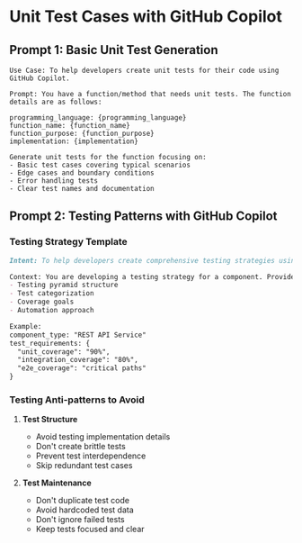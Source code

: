 # Unit Test Cases with GitHub Copilot

## Prompt 1: Basic Unit Test Generation
```
Use Case: To help developers create unit tests for their code using GitHub Copilot.

Prompt: You have a function/method that needs unit tests. The function details are as follows:

programming_language: {programming_language}
function_name: {function_name}
function_purpose: {function_purpose}
implementation: {implementation}

Generate unit tests for the function focusing on:
- Basic test cases covering typical scenarios
- Edge cases and boundary conditions
- Error handling tests
- Clear test names and documentation

```

## Prompt 2: Testing Patterns with GitHub Copilot

### Testing Strategy Template
```markdown
Intent: To help developers create comprehensive testing strategies using GitHub Copilot.

Context: You are developing a testing strategy for a component. Provide:
- Testing pyramid structure
- Test categorization
- Coverage goals
- Automation approach

Example:
component_type: "REST API Service"
test_requirements: {
  "unit_coverage": "90%",
  "integration_coverage": "80%",
  "e2e_coverage": "critical paths"
}
```

### Testing Anti-patterns to Avoid

1. **Test Structure**
   - Avoid testing implementation details
   - Don't create brittle tests
   - Prevent test interdependence
   - Skip redundant test cases

2. **Test Maintenance**
   - Don't duplicate test code
   - Avoid hardcoded test data
   - Don't ignore failed tests
   - Keep tests focused and clear